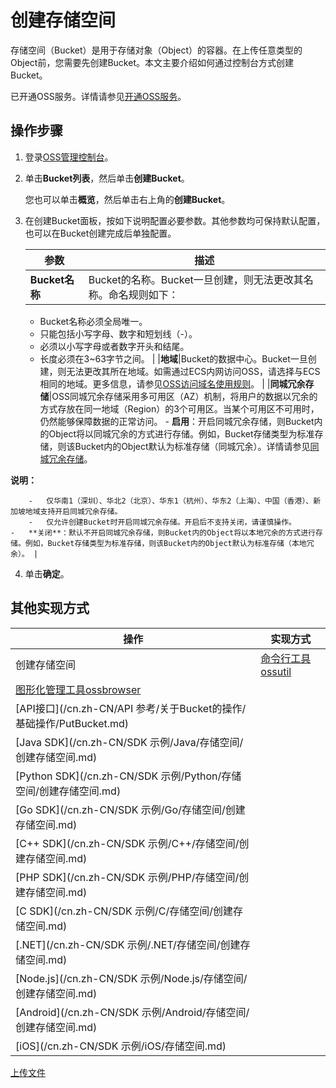 # 创建存储空间

存储空间（Bucket）是用于存储对象（Object）的容器。在上传任意类型的Object前，您需要先创建Bucket。本文主要介绍如何通过控制台方式创建Bucket。

已开通OSS服务。详情请参见[开通OSS服务](/cn.zh-CN/控制台用户指南/开通OSS服务.md)。

## 操作步骤

1.  登录[OSS管理控制台](https://oss.console.aliyun.com/)。

2.  单击**Bucket列表**，然后单击**创建Bucket**。

    您也可以单击**概览**，然后单击右上角的**创建Bucket**。

3.  在创建Bucket面板，按如下说明配置必要参数。其他参数均可保持默认配置，也可以在Bucket创建完成后单独配置。

    |参数|描述|
    |--|--|
    |**Bucket名称**|Bucket的名称。Bucket一旦创建，则无法更改其名称。命名规则如下：

    -   Bucket名称必须全局唯一。
    -   只能包括小写字母、数字和短划线（-）。
    -   必须以小写字母或者数字开头和结尾。
    -   长度必须在3~63字节之间。 |
    |**地域**|Bucket的数据中心。Bucket一旦创建，则无法更改其所在地域。如需通过ECS内网访问OSS，请选择与ECS相同的地域。更多信息，请参见[OSS访问域名使用规则](/cn.zh-CN/开发指南/访问域名（Endpoint）/OSS访问域名使用规则.md)。 |
    |**同城冗余存储**|OSS同城冗余存储采用多可用区（AZ）机制，将用户的数据以冗余的方式存放在同一地域（Region）的3个可用区。当某个可用区不可用时，仍然能够保障数据的正常访问。     -   **启用**：开启同城冗余存储，则Bucket内的Object将以同城冗余的方式进行存储。例如，Bucket存储类型为标准存储，则该Bucket内的Object默认为标准存储（同城冗余）。详情请参见[同城冗余存储](/cn.zh-CN/开发指南/数据安全/数据容灾/同城冗余存储.md)。

**说明：**

        -   仅华南1（深圳）、华北2（北京）、华东1（杭州）、华东2（上海）、中国（香港）、新加坡地域支持开启同城冗余存储。
        -   仅允许创建Bucket时开启同城冗余存储。开启后不支持关闭，请谨慎操作。
    -   **关闭**：默认不开启同城冗余存储，则Bucket内的Object将以本地冗余的方式进行存储。例如，Bucket存储类型为标准存储，则该Bucket内的Object默认为标准存储（本地冗余）。 |

4.  单击**确定**。


## 其他实现方式

|操作|实现方式|
|--|----|
|创建存储空间|[命令行工具ossutil](/cn.zh-CN/常用工具/命令行工具ossutil/常用命令/mb.md)|
|[图形化管理工具ossbrowser](/cn.zh-CN/常用工具/图形化管理工具ossbrowser/快速开始.md)|
|[API接口](/cn.zh-CN/API 参考/关于Bucket的操作/基础操作/PutBucket.md)|
|[Java SDK](/cn.zh-CN/SDK 示例/Java/存储空间/创建存储空间.md)|
|[Python SDK](/cn.zh-CN/SDK 示例/Python/存储空间/创建存储空间.md)|
|[Go SDK](/cn.zh-CN/SDK 示例/Go/存储空间/创建存储空间.md)|
|[C++ SDK](/cn.zh-CN/SDK 示例/C++/存储空间/创建存储空间.md)|
|[PHP SDK](/cn.zh-CN/SDK 示例/PHP/存储空间/创建存储空间.md)|
|[C SDK](/cn.zh-CN/SDK 示例/C/存储空间/创建存储空间.md)|
|[.NET](/cn.zh-CN/SDK 示例/.NET/存储空间/创建存储空间.md)|
|[Node.js](/cn.zh-CN/SDK 示例/Node.js/存储空间/创建存储空间.md)|
|[Android](/cn.zh-CN/SDK 示例/Android/存储空间/创建存储空间.md)|
|[iOS](/cn.zh-CN/SDK 示例/iOS/存储空间.md)|

[上传文件](/cn.zh-CN/快速入门/控制台快速入门/上传文件.md)

